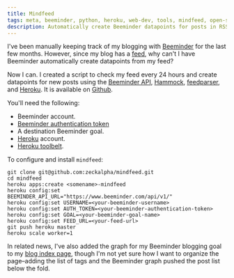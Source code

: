 ```yaml
---
title: Mindfeed
tags: meta, beeminder, python, heroku, web-dev, tools, mindfeed, open-source
description: Automatically create Beeminder datapoints for posts in RSS/Atom feeds.
---
```


I've been manually keeping track of my blogging with [Beeminder](https://www.beeminder.com/) for the last few months. However, since my blog has a [feed](/atom.xml), why can't I have Beeminder automatically create datapoints from my feed?

Now I can. I created a script to check my feed every 24 hours and create datapoints for new posts using the [Beeminder API](https://www.beeminder.com/api), [Hammock](https://github.com/danielcrenna/hammock), [feedparser](https://pypi.python.org/pypi/feedparser), and [Heroku](https://www.heroku.com/). It is available on [Github](https://github.com/zeckalpha/mindfeed).

You'll need the following:

- Beeminder account.
- [Beeminder authentication token](https://www.beeminder.com/api#auth)
- A destination Beeminder goal.
- [Heroku](https://www.heroku.com/) account.
- [Heroku toolbelt](https://toolbelt.heroku.com/).

To configure and install `mindfeed`:

    git clone git@github.com:zeckalpha/mindfeed.git
    cd mindfeed
    heroku apps:create <somename>-mindfeed
    heroku config:set BEEMINDER_API_URL="https://www.beeminder.com/api/v1/"
    heroku config:set USERNAME=<your-beeminder-username>
    heroku config:set AUTH_TOKEN=<your-beeminder-authentication-token>
    heroku config:set GOAL=<your-beeminder-goal-name>
    heroku config:set FEED_URL=<your-feed-url>
    git push heroku master
    heroku scale worker=1


In related news, I've also added the graph for my Beeminder blogging goal to my [blog index page](/blog.html), though I'm not yet sure how I want to organize the page–adding the list of tags and the Beeminder graph pushed the post list below the fold.
